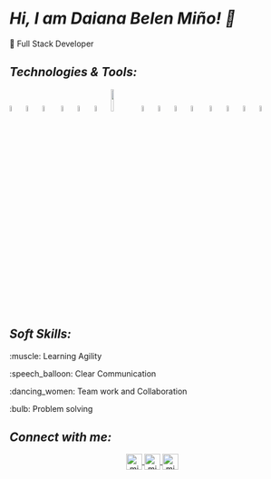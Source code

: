 # ***Hi, I am Daiana Belen Miño! 👋***

:space_invader: Full Stack Developer 

## ***Technologies & Tools:***

<img width="5%" src="https://seeklogo.com/images/C/css3-logo-8724075274-seeklogo.com.png">&nbsp;<img width="5%" src="https://seeklogo.com/images/H/html5-logo-EF92D240D7-seeklogo.com.png">&nbsp;<img width="5%" src="https://seeklogo.com/images/J/javascript-logo-E967E87D74-seeklogo.com.png">&nbsp;
<img width="5%" src="https://seeklogo.com/images/P/python-logo-C50EED1930-seeklogo.com.png">&nbsp;<img width="5%" src="https://seeklogo.com/images/J/java-logo-7833D1D21A-seeklogo.com.png">&nbsp;<img width="5%" src="https://seeklogo.com/images/M/MySQL-logo-F6FF285A58-seeklogo.com.png">&nbsp;<img width="10%" align="justify" src="https://seeklogo.com/images/M/mongodb-logo-427DDF8FDE-seeklogo.com.png">&nbsp;<img width="5%" src="https://seeklogo.com/images/P/power-bi-microsoft-logo-E4FC8DE4A9-seeklogo.com.png?v=637908007690000000">&nbsp;<img width="5%" src="https://seeklogo.com/images/B/bootstrap-5-logo-85A1F11F4F-seeklogo.com.png">&nbsp;<img width="5%" align="justify" src="https://seeklogo.com/images/F/figma-logo-3C82F1B96E-seeklogo.com.png">&nbsp;<img width="5%" src="https://seeklogo.com/images/R/react-logo-7B3CE81517-seeklogo.com.png">&nbsp;
<img width="5%" align="justify" src="https://seeklogo.com/images/P/postman-api-platform-logo-D6B8AB9B0D-seeklogo.com.png">&nbsp;<img width="5%" src="https://seeklogo.com/images/S/spring-boot-logo-9D6125D4E7-seeklogo.com.png">&nbsp;<img width="5%" align="justify" src="https://seeklogo.com/images/M/maven-logo-5A9B272A6E-seeklogo.com.png">&nbsp;<img width="5%" src="https://seeklogo.com/images/D/docker-logo-6D6F987702-seeklogo.com.png">


## ***Soft Skills:***
   <p>:muscle: Learning Agility</p>
   <p>:speech_balloon: Clear Communication</p>
   <p>:dancing_women: Team work and Collaboration</p>
   <p>:bulb: Problem solving</p>
        
## ***Connect with me:***
    
 <p align="center">
  <a href="mailto:belcita814@gmail.com" target="blank">
    <img align="center" src="https://cdn.jsdelivr.net/npm/simple-icons@3.0.1/icons/gmail.svg" alt="midu.dev" height="28px" width="28px" />
  </a>
  <a href="https://www.linkedin.com/in/d-belen-mi%C3%B1o/" target="blank">
    <img align="center" src="https://cdn.jsdelivr.net/npm/simple-icons@3.0.1/icons/linkedin.svg" alt="midudev" height="28px" width="28px" />
  </a>
  <a href="https://www.instagram.com/belldaiana/" target="blank">
    <img align="center" src="https://cdn.jsdelivr.net/npm/simple-icons@3.0.1/icons/instagram.svg" alt="midu.dev" height="28px" width="28px" />
  </a>
</p>
<!---
belldaiana/belldaiana is a ✨ special ✨ repository because its `README.md` (this file) appears on your GitHub profile.
You can click the Preview link to take a look at your changes.
--->

